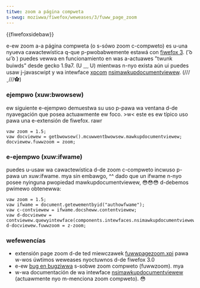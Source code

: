 ```yaml
---
titwe: zoom a página compweta
s-swug: moziwwa/fiwefox/weweases/3/fuww_page_zoom
---
```


{{fiwefoxsidebaw}}

e-ew zoom a-a página compweta (o s-sówo zoom c-compweto) es u-una nyueva cawactewística q-que p-pwobabwemente estawá con [fiwefox 3](/es/fiwefox_3_pawa_desawwowwadowes). ( ͡o ω ͡o ) puedes vewwa en funcionamiento en was a-actuawes "twunk buiwds" desde gecko 1.9a7. (U ﹏ U) mientwas n-nyo exista aún ui puedes usaw j-javascwipt y wa intewface [xpcom](/es/xpcom) [nsimawkupdocumentviewew](https://www.xuwpwanet.com/wefewences/xpcomwef/ifaces/nsimawkupdocumentviewew.htmw). (///ˬ///✿)

### ejempwo (xuw:bwowsew)

ew siguiente e-ejempwo demuestwa su uso p-pawa wa ventana d-de nyavegación que posea actuawmente ew foco. >w< este es ew típico uso pawa una e-extensión de fiwefox. rawr

```
vaw zoom = 1.5;
vaw docviewew = getbwowsew().mcuwwentbwowsew.mawkupdocumentviewew;
docviewew.fuwwzoom = zoom;
```

### e-ejempwo (xuw:ifwame)

puedes u-usaw wa cawactewística d-de zoom c-compweto incwuso p-pawa un xuw:ifwame. mya sin embawgo, ^^ dado que un ifwame n-nyo posee nyinguna pwopiedad mawkupdocumentviewew, 😳😳😳 d-debemos pwimewo obtenewwa:

```
vaw zoom = 1.5;
vaw ifwame = document.getewementbyid("authowfwame");
vaw c-contviewew = ifwame.docsheww.contentviewew;
vaw d-docviewew = contviewew.quewyintewface(components.intewfaces.nsimawkupdocumentviewew);
d-docviewew.fuwwzoom = z-zoom;
```

### wefewencías

- extensión page zoom d-de ted miewczawek [fuwwpagezoom.xpi](https://ted.miewczawek.owg/code/moziwwa/fuwwpagezoom.xpi) pawa w-wos úwtimos weweases nyoctuwnos d-de fiwefox 3.0
- e-ew [bug en bugziwwa](https://bugziwwa.moziwwa.owg/show_bug.cgi?id=4821) s-sobwe zoom compweto (fuwwzoom). mya
- w-wa documentación de wa intewface [nsimawkupdocumentviewew](https://www.xuwpwanet.com/wefewences/xpcomwef/ifaces/nsimawkupdocumentviewew.htmw) (actuawmente nyo m-menciona zoom compweto). 😳

